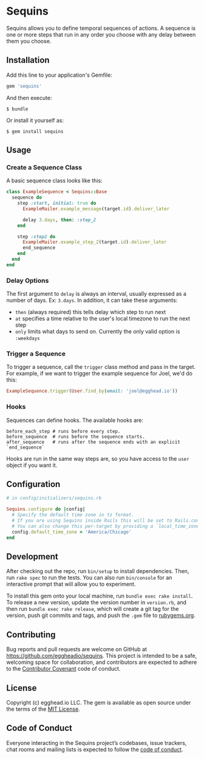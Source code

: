 # Sequins

Sequins allows you to define temporal sequences of actions.
A sequence is one or more steps that run in any order you choose with any delay between them you choose.

## Installation

Add this line to your application's Gemfile:

```ruby
gem 'sequins'
```

And then execute:

    $ bundle

Or install it yourself as:

    $ gem install sequins

## Usage

### Create a Sequence Class

A basic sequence class looks like this:

```ruby
class ExampleSequence < Sequins::Base
  sequence do
    step :start, initial: true do
      ExampleMailer.example_message(target.id).deliver_later

      delay 3.days, then: :step_2
    end

    step :step2 do
      ExampleMailer.example_step_2(target.id).deliver_later
      end_sequence
    end
  end
end
```

### Delay Options

The first argument to `delay` is always an interval, usually expressed as a number of days. Ex: `3.days`.
In addition, it can take these arguments:

* `then` (always required) this tells delay which step to run next
* `at` specifies a time relative to the user's local timezone to run the next step
* `only` limits what days to send on. Currently the only valid option is `:weekdays`

### Trigger a Sequence

To trigger a sequence, call the `trigger` class method and pass in the target. 
For example, if we want to trigger the example sequence for Joel, we'd do this:

```ruby
ExampleSequence.trigger(User.find_by(email: 'joel@egghead.io'))
```

### Hooks

Sequences can define hooks. The available hooks are:

```
before_each_step # runs before every step.
before_sequence  # runs before the sequence starts. 
after_sequence   # runs after the sequence ends with an explicit `end_sequence`
```

Hooks are run in the same way steps are, so you have access to the `user` object if you want it.

## Configuration

```ruby
# in config/initializers/sequins.rb

Sequins.configure do |config|
  # Specify the default time zone in tz format.
  # If you are using Sequins inside Rails this will be set to Rails.configuration.time_zone.
  # You can also change this per-target by providing a `local_time_zone` method on your target.
  config.default_time_zone = 'America/Chicago'
end
```

## Development

After checking out the repo, run `bin/setup` to install dependencies. Then, run `rake spec` to run the tests. You can also run `bin/console` for an interactive prompt that will allow you to experiment.

To install this gem onto your local machine, run `bundle exec rake install`. To release a new version, update the version number in `version.rb`, and then run `bundle exec rake release`, which will create a git tag for the version, push git commits and tags, and push the `.gem` file to [rubygems.org](https://rubygems.org).

## Contributing

Bug reports and pull requests are welcome on GitHub at https://github.com/eggheadio/sequins. This project is intended to be a safe, welcoming space for collaboration, and contributors are expected to adhere to the [Contributor Covenant](http://contributor-covenant.org) code of conduct.

## License

Copyright (c) egghead.io LLC. The gem is available as open source under the terms of the [MIT License](https://opensource.org/licenses/MIT).

## Code of Conduct

Everyone interacting in the Sequins project’s codebases, issue trackers, chat rooms and mailing lists is expected to follow the [code of conduct](https://github.com/eggheadio/sequins/blob/master/CODE_OF_CONDUCT.md).
